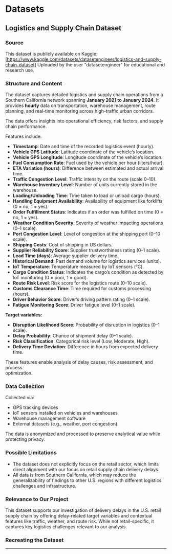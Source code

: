 # Datasets

## Logistics and Supply Chain Dataset

### Source

This dataset is publicly available on Kaggle:  
[https://www.kaggle.com/datasets/datasetengineer/logistics-and-supply-chain-dataset]
Uploaded by the user "datasetengineer" for educational and research use.

### Structure and Content

The dataset captures detailed logistics and supply chain operations from a
Southern California network spanning **January 2021 to January 2024**. It provides
**hourly** data on transportation, warehouse management, route planning, and
real-time monitoring across high-traffic urban corridors.

The data offers insights into operational efficiency, risk factors, and supply
chain performance.

Features include:

- **Timestamp**: Date and time of the recorded logistics event (hourly).  
- **Vehicle GPS Latitude**: Latitude coordinate of the vehicle’s location.  
- **Vehicle GPS Longitude**: Longitude coordinate of the vehicle’s location.  
- **Fuel Consumption Rate**: Fuel used by the vehicle per hour (liters/hour).  
- **ETA Variation (hours)**: Difference between estimated and actual arrival time.
- **Traffic Congestion Level**: Traffic intensity on the route (scale 0–10).  
- **Warehouse Inventory Level**: Number of units currently stored in the warehouse.
- **Loading/Unloading Time**: Time taken to load or unload cargo (hours).  
- **Handling Equipment Availability**: Availability of equipment like
forklifts (0 = no, 1 = yes).  
- **Order Fulfillment Status**: Indicates if an order was fulfilled on time
(0 = no, 1 = yes).
- **Weather Condition Severity**: Severity of weather impacting operations (0–1 scale).
- **Port Congestion Level**: Level of congestion at the shipping port (0–10 scale).
- **Shipping Costs**: Cost of shipping in US dollars.  
- **Supplier Reliability Score**: Supplier trustworthiness rating (0–1 scale).  
- **Lead Time (days)**: Average supplier delivery time.  
- **Historical Demand**: Past demand volume for logistics services (units).  
- **IoT Temperature**: Temperature measured by IoT sensors (°C).  
- **Cargo Condition Status**: Indicates the cargo’s condition as detected by
IoT monitoring (0 = poor, 1 = good).
- **Route Risk Level**: Risk score for the logistics route (0–10 scale).  
- **Customs Clearance Time**: Time required for customs processing (hours).  
- **Driver Behavior Score**: Driver’s driving pattern rating (0–1 scale).  
- **Fatigue Monitoring Score**: Driver fatigue level (0–1 scale).

**Target variables:**

- **Disruption Likelihood Score**: Probability of disruption in logistics (0–1 scale).
- **Delay Probability**: Chance of shipment delay (0–1 scale).  
- **Risk Classification**: Categorical risk level (Low, Moderate, High).  
- **Delivery Time Deviation**: Difference in hours from expected delivery time.

These features enable analysis of delay causes, risk assessment, and process  
optimization.

### Data Collection

Collected via:

- GPS tracking devices  
- IoT sensors installed on vehicles and warehouses  
- Warehouse management software  
- External datasets (e.g., weather, port congestion)  

The data is anonymized and processed to preserve analytical value while  
protecting privacy.

### Possible Limitations

- The dataset does not explicitly focus on the retail sector, which limits direct
  alignment with our focus on retail supply chain delivery delays.
- All data is from Southern California, which may reduce the generalizability of
  findings to other U.S. regions with different logistics challenges and infrastructure.

### Relevance to Our Project

This dataset supports our investigation of delivery delays in the U.S. retail
supply chain by offering delay-related target variables and contextual features
like traffic, weather, and route risk. While not retail-specific, it captures
key logistics challenges relevant to our analysis.

### Recreating the Dataset

---
